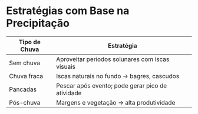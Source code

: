 
# Estratégias com Base na Precipitação
| Tipo de Chuva | Estratégia                                 |
|----------------|--------------------------------------------|
| Sem chuva      | Aproveitar períodos solunares com iscas visuais |
| Chuva fraca    | Iscas naturais no fundo → bagres, cascudos |
| Pancadas       | Pescar após evento; pode gerar pico de atividade |
| Pós-chuva      | Margens e vegetação → alta produtividade  |
